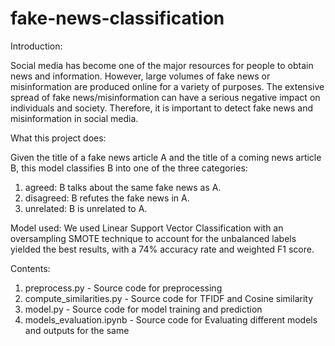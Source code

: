 # fake-news-classification

Introduction: 

Social media has become one of the major resources for people to obtain news and information. However, large volumes of fake news or misinformation are produced online for a variety of purposes. The extensive spread of fake news/misinformation can have a serious negative impact on individuals and society. Therefore, it is important to detect fake news and misinformation in social media. 

What this project does: 

Given the title of a fake news article A and the title of a coming news article B, this model classifies B into one of the three categories:

1. agreed: B talks about the same fake news as A.
2. disagreed: B refutes the fake news in A.
3. unrelated: B is unrelated to A.

Model used: We used Linear Support Vector Classification with an oversampling SMOTE technique to account for the unbalanced labels yielded the best results, with a 74% accuracy rate and weighted F1 score.

Contents: 

1. preprocess.py - Source code for preprocessing
2. compute_similarities.py - Source code for TFIDF and Cosine similarity
3. model.py - Source code for model training and prediction
4. models_evaluation.ipynb - Source code for Evaluating different models and outputs for the same
